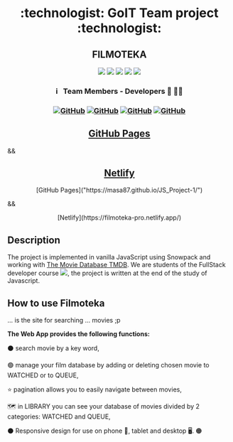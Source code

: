 <h1 align="center"> :technologist: GoIT Team project :technologist: </h1>
<h2 align="center">  FILMOTEKA  </h2>

<p align="center">
<img src="https://img.shields.io/badge/HTML-5-black"/>
<img src="https://img.shields.io/badge/%09CSS%20-2.1-yellowgreen"/>
<img src="https://img.shields.io/badge/JavaScript-ES8-aqua"/>
<img src="https://img.shields.io/badge/Node.js-14.17.0-brightgreen"/>
<img src="https://img.shields.io/badge/-GitHub-black"/>
</p>


<h3 align="center"> ℹ️ &nbsp; Team Members - Developers 🐾 🐱‍🚀 <h3>
<span align="center"> 
  
<a align="center" href="https://github.com/masa87">![GitHub](https://img.shields.io/badge/-masa87-05122A?style=flat&logo=github)</a>
<a align="center" href="https://github.com/Joanna-Golofit">![GitHub](https://img.shields.io/badge/-Joanna--Golofit-05122A?style=flat&logo=github)</a>
<a align="center" href="https://github.com/Majinmuszu">![GitHub](https://img.shields.io/badge/-Majinmuszu-05122A?style=flat&logo=github)</a>
<a align="center" href="https://github.com/DamianBrzezinski96">![GitHub](https://img.shields.io/badge/-DamianBrzezinski96-05122A?style=flat&logo=github)</a>

</span> 

<h2 align="center"><a href="https://masa87.github.io/JS_Project-1/">GitHub Pages</a></h2> && <h2 align="center"><a href="https://filmoteka-pro.netlify.app/">Netlify</a></h2>
<p align="center">[GitHub Pages]("https://masa87.github.io/JS_Project-1/")</p> && <p align="center">[Netlify](https://filmoteka-pro.netlify.app/)</p>
  
## Description

The project is implemented in vanilla JavaScript using Snowpack and working with
[The Movie Database TMDB](https://www.themoviedb.org/).
We are students of the FullStack developer course
[<img src="https://img.shields.io/badge/Go-IT-orange" />](https://goit.global/pl/), the
project is written at the end of the study of Javascript.


## How to use Filmoteka

... is the site for searching ... movies ;p


**The Web App provides the following functions:**

:black_circle: search movie by a key word,
  
:green_circle: manage your film database by adding or deleting chosen movie to WATCHED or to QUEUE,

:star: pagination allows you to easily navigate between movies,

:world_map: in LIBRARY you can see your database of movies divided by 2 categories: WATCHED and QUEUE,

:black_circle: Responsive design for use on phone :iphone:, tablet and desktop :desktop_computer:.
  :orange_circle: 

